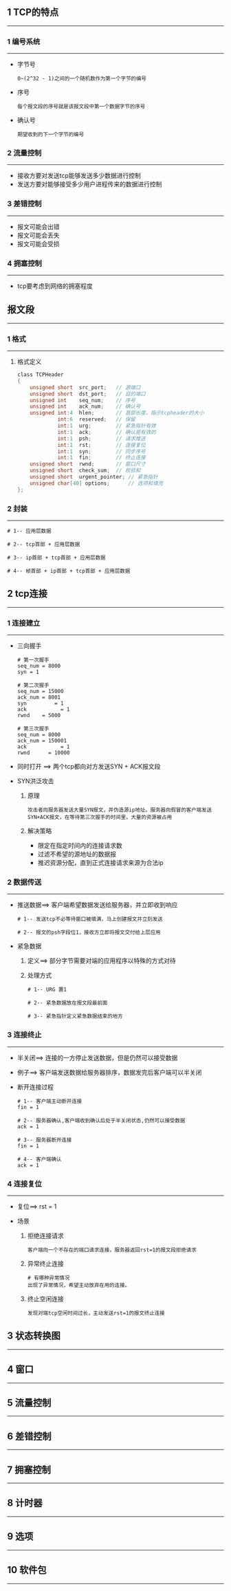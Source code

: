 ## 1 TCP的特点

***



### 1 编号系统

***

+ 字节号

  ```shell
  0~(2^32 - 1)之间的一个随机数作为第一个字节的编号
  ```

+ 序号

  ```shell
  每个报文段的序号就是该报文段中第一个数据字节的序号
  ```

+ 确认号

  ```shell
  期望收到的下一个字节的编号
  ```

### 2 流量控制

***

+ 接收方要对发送tcp能够发送多少数据进行控制
+ 发送方要对能够接受多少用户进程传来的数据进行控制

### 3 差错控制

***

+ 报文可能会出错
+ 报文可能会丢失
+ 报文可能会受损

### 4 拥塞控制

***

+ tcp要考虑到网络的拥塞程度





## 报文段

***



### 1 格式

***

1. 格式定义

   ```c
   class TCPHeader
   {
       unsigned short  src_port;   // 源端口
       unsigned short  dst_port;   // 目的端口
       unsigned int    seq_num;    // 序号
       unsigned int    ack_num;    // 确认号
       unsigned int:4  hlen;       // 首部长度，指示tcpheader的大小
                int:6  reserved;   // 保留
                int:1  urg;        // 紧急指针有效
                int:1  ack;        // 确认是有效的
                int:1  psh;        // 请求推送
                int:1  rst;        // 连接复位
                int:1  syn;        // 同步序号
                int:1  fin;        // 终止连接
       unsigned short  rwnd;       // 窗口尺寸
       unsigned short  check_sum;  // 校验和
       unsigned short  urgent_pointer; // 紧急指针
       unsigned char[40] options;      // 选项和填充
   };
   ```

   

### 2 封装

***

```shell
# 1-- 应用层数据

# 2-- tcp首部 + 应用层数据

# 3-- ip首部 + tcp首部 + 应用层数据

# 4-- 帧首部 + ip首部 + tcp首部 + 应用层数据
```





## 2 tcp连接

***



### 1 连接建立

***

+ 三向握手

  ```shell
  # 第一次握手
  seq_num = 8000
  syn = 1
  
  # 第二次握手
  seq_num = 15000
  ack_num = 8001
  syn		  = 1
  ack			= 1
  rwnd	  = 5000
  
  # 第三次握手
  seq_num = 8000
  ack_num = 150001
  ack			= 1
  rwnd		= 10000
  ```

  

+ 同时打开 ==> 两个tcp都向对方发送SYN + ACK报文段

+ SYN洪泛攻击

  1. 原理

     ```
     攻击者向服务器发送大量SYN报文，并伪造源ip地址。服务器向假冒的客户端发送SYN+ACK报文，在等待第三次握手的时间里，大量的资源被占用
     ```

  2. 解决策略

     + 限定在指定时间内的连接请求数
     + 过滤不希望的源地址的数据报
     + 推迟资源分配，直到正式连接请求来源为合法ip

  

### 2 数据传送

***

+ 推送数据==> 客户端希望数据发送给服务器，并立即收到响应

  ```shell
  # 1-- 发送tcp不必等待窗口被填满，马上创建报文并立刻发送
  
  # 2-- 报文的psh字段位1，接收方立即将报文交付给上层应用
  ```

  

+ 紧急数据

  1. 定义==> 部分字节需要对端的应用程序以特殊的方式对待

  2. 处理方式

     ```shell
     # 1-- URG 置1
     
     # 2-- 紧急数据放在报文段最前面
     
     # 3-- 紧急指针定义紧急数据结束的地方
     ```

     

### 3 连接终止

***

+ 半关闭==> 连接的一方停止发送数据，但是仍然可以接受数据

+ 例子==> 客户端发送数据给服务器排序，数据发完后客户端可以半关闭

+ 断开连接过程

  ```shell
  # 1-- 客户端主动断开连接
  fin = 1
  
  # 2-- 服务器确认,客户端收到确认后处于半关闭状态,仍然可以接受数据
  ack = 1
  
  # 3-- 服务器断开连接
  fin = 1
  
  # 4-- 客户端确认
  ack = 1
  ```

  

### 4 连接复位

***

+ 复位==> rst = 1

+ 场景

  1. 拒绝连接请求

     ```
     客户端向一个不存在的端口请求连接，服务器返回rst=1的报文段拒绝请求
     ```

  2. 异常终止连接

     ```shell
     # 有哪种异常情况
     出现了异常情况，希望主动放弃在用的连接。
     ```

     

  3. 终止空闲连接

     ```
     发现对端tcp空闲时间过长，主动发送rst=1的报文终止连接
     ```

     

## 3 状态转换图

***





## 4 窗口

***





## 5 流量控制

***



## 6 差错控制

***



## 7 拥塞控制

***



## 8 计时器

***



## 9 选项

***



## 10 软件包

***

